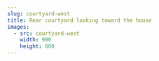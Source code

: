 ```yaml
---
slug: courtyard-west
title: Rear courtyard looking toward the house
images:
  - src: courtyard-west
    width: 900
    height: 600
---
```

